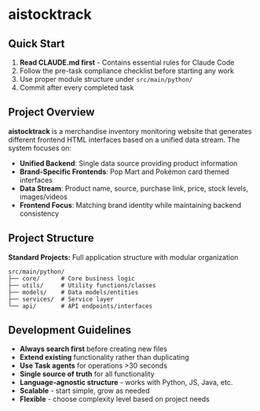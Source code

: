# aistocktrack

## Quick Start

1. **Read CLAUDE.md first** - Contains essential rules for Claude Code
2. Follow the pre-task compliance checklist before starting any work
3. Use proper module structure under `src/main/python/`
4. Commit after every completed task

## Project Overview

**aistocktrack** is a merchandise inventory monitoring website that generates different frontend HTML interfaces based on a unified data stream. The system focuses on:

- **Unified Backend**: Single data source providing product information
- **Brand-Specific Frontends**: Pop Mart and Pokémon card themed interfaces
- **Data Stream**: Product name, source, purchase link, price, stock levels, images/videos
- **Frontend Focus**: Matching brand identity while maintaining backend consistency

## Project Structure

**Standard Projects:** Full application structure with modular organization  

```
src/main/python/
├── core/      # Core business logic
├── utils/     # Utility functions/classes
├── models/    # Data models/entities
├── services/  # Service layer
└── api/       # API endpoints/interfaces
```

## Development Guidelines

- **Always search first** before creating new files
- **Extend existing** functionality rather than duplicating  
- **Use Task agents** for operations >30 seconds
- **Single source of truth** for all functionality
- **Language-agnostic structure** - works with Python, JS, Java, etc.
- **Scalable** - start simple, grow as needed
- **Flexible** - choose complexity level based on project needs